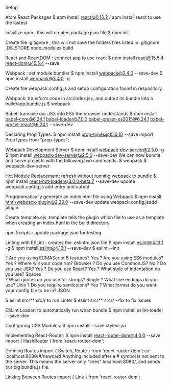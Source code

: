 Setup

Atom React Packages
$ apm install react@0.16.2 / apm install react to use the lastest

Initialize npm , this will creates package.json file
$ npm init

Create file .gitignore , this will not save the folders files listed in .gitignore
  .DS_STORE
  node_modules
  build

React and ReactDOM : connect app to use react
$ npm install react@15.5.4 react-dom@15.5.4 --save  

Webpack : set module bundler
$ npm install webpack@3.4.0 --save-dev
$ npm install webpack@3.4.0 -g

Create file webpack.config.js and setup configuration found in respository.

Webpack: transform code in src/index.jsx, and output its bundle into a build/app.bundle.js
$ webpack

Babel: transpile our JSX into ES5 the browser understands
$ npm install babel-core@6.24.1 babel-loader@7.0.0 babel-preset-es2015@6.24.1 babel-preset-react@6.24.1 --save-dev

Declaring Prop Types:
$ npm install prop-types@15.5.10 --save
  import PropTypes from "prop-types";

Webpack Development Server
$ npm install webpack-dev-server@2.5.0 -g
$ npm install webpack-dev-server@2.5.0 --save-dev
We can now bundle and serve projects with the following two commands:
$ webpack
$ webpack-dev-server

Hot Module Replacement: refresh without running webpack to bundle
$ npm install react-hot-loader@3.0.0-beta.7 --save-dev
  update webpack.config.js add entry and output

Programmatically generate an index.html file using Webpack
$ npm install html-webpack-plugin@2.29.0 --save-dev
  update webpack.config.jsadd plugin

Create template.ejs :template tells the plugin which file to use as a template when creating an index.html in the build directory.

npm Scripts : update package.json for testing


Linting with ESLint : creates the .eslintrc.json file
$ npm install eslint@4.13.1 -g
$ npm install eslint@4.13.1 --save-dev
$ eslint --init

? Are you using ECMAScript 6 features? Yes
? Are you using ES6 modules? Yes
? Where will your code run? Browser
? Do you use CommonJS? No
? Do you use JSX? Yes
? Do you use React? Yes
? What style of indentation do you use? Spaces  
? What quotes do you use for strings? Single
? What line endings do you use? Unix
? Do you require semicolons? Yes
? What format do you want your config file to be in? JSON

$ eslint src/** src/**/**  to run Linter
$ eslint src/** src/**/** --fix to fix issues

ESLint Loader: to automatically run when bundle
$ npm install eslint-loader --save-dev

Configuring CSS Modules:
$ npm install --save styled-jsx

Implementing React-Router:
$ npm install react-router-dom@4.0.0 --save
import { HashRouter } from 'react-router-dom';

Defining Routes
import { Switch, Route } from 'react-router-dom';
 ex: localhost:8080/#/newcard
  Anything included after a # symbol is not sent to the server. This means the server only "sees" localhost:8080/, and sends our big bundle.js file.

Linking Between Routes
import { Link } from 'react-router-dom';
